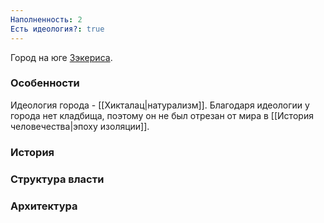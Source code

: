```yaml
---
Наполненность: 2
Есть идеология?: true
---
```

Город на юге [Зэкериса](Зэкерис).

### Особенности
Идеология города - [[Хикталац|натурализм]].
Благодаря идеологии у города нет кладбища, поэтому он не был отрезан от мира в [[История человечества|эпоху изоляции]].

### История

### Структура власти

### Архитектура

